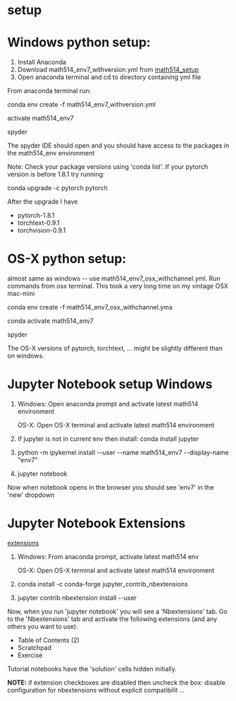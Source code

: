# **setup**

# **Windows python setup:**
1. Install Anaconda
2. Download math514_env7_withversion.yml from [math514_setup](https://github.com/gu-math514/setup)
3. Open anaconda terminal and cd to directory containing yml file

From anaconda terminal run:

conda env create -f math514_env7_withversion.yml

activate math514_env7

spyder

The spyder IDE should open and you should have access to the packages in the math514_env environment

Note: 
Check your package versions using 'conda list'. If your pytorch version is before 1.8.1 try running:

conda upgrade -c pytorch pytorch

After the upgrade I have
- pytorch-1.8.1
- torchtext-0.9.1
- torchvision-0.9.1


# **OS-X python setup:**

almost same as windows -- use math514_env7_osx_withchannel.yml. Run commands from osx terminal.
This took a very long time on my vintage OSX mac-mini

conda env create -f math514_env7_osx_withchannel.yma

conda activate math514_env7

spyder

The OS-X versions of pytorch, torchtext, ... might be slightly different than on windows.

# **Jupyter Notebook setup Windows**

1. Windows: Open anaconda prompt and activate latest math514 environment

   OS-X: Open OS-X terminal and activate latest math514 environment
3. If jupyter is not in current env then install: conda install jupyter
4. python -m ipykernel install --user --name math514_env7 --display-name "env7"
5. jupyter notebook

Now when notebook opens in the browser you should see 'env7' in the 'new' dropdown

# **Jupyter Notebook Extensions**

[extensions](https://github.com/ipython-contrib/jupyter_contrib_nbextensions)

1. Windows: From anaconda prompt, activate latest math514 env

   OS-X: Open OS-X terminal and activate latest math514 environment
3. conda install -c conda-forge jupyter_contrib_nbextensions
4. jupyter contrib nbextension install --user

Now, when you run 'jupyter notebook' you will see a 'Nbextensions' tab. 
Go to the 'Nbextensions' tab and activate the following extensions (and any others you want to use):

- Table of Contents (2)
- Scratchpad
- Exercise

Tutorial notebooks have the 'solution' cells hidden initially.

**NOTE:** if extension checkboxes are disabled then uncheck the box: disable configuration for nbextensions without explicit compatibilit ...



